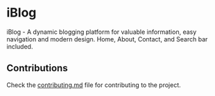 # iBlog
iBlog - A dynamic blogging platform for valuable information, easy navigation and modern design. Home, About, Contact, and Search bar included.

## Contributions
Check the [contributing.md](https://github.com/mrbhatt2348/iBlog/blob/main/contributing.md) file for contributing to the project. 
